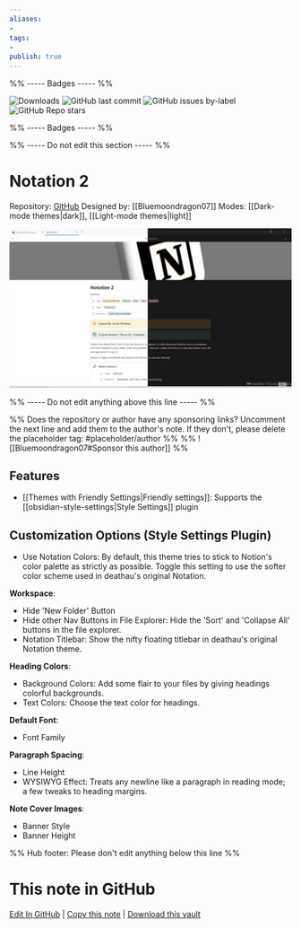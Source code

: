 ```yaml
---
aliases:
- 
tags: 
- 
publish: true
---
```


%% ----- Badges ----- %%

![Downloads](https://img.shields.io/badge/downloads-17582-573E7A?style=for-the-badge&logo=)
![GitHub last commit](https://img.shields.io/github/last-commit/Bluemoondragon07/obsidian-notation-2?color=573E7A&label=last%20update&logo=github&style=for-the-badge)
![GitHub issues by-label](https://img.shields.io/github/issues/Bluemoondragon07/obsidian-notation-2/help%20wanted?color=573E7A&logo=github&style=for-the-badge) 
![GitHub Repo stars](https://img.shields.io/github/stars/Bluemoondragon07/obsidian-notation-2?color=573E7A&logo=github&style=for-the-badge)

%% ----- Badges ----- %%

%% ----- Do not edit this section ----- %%

# Notation 2

Repository: [GitHub](https://github.com/Bluemoondragon07/obsidian-notation-2)
Designed by: [[Bluemoondragon07]]
Modes: [[Dark-mode themes|dark]], [[Light-mode themes|light]]



![screenshot](https://github.com/Bluemoondragon07/obsidian-notation-2/raw/HEAD/cover-small.png)

%% ----- Do not edit anything above this line ----- %% 

%% Does the repository or author have any sponsoring links? Uncomment the next line and add them to the author's note. If they don't, please delete the placeholder tag: #placeholder/author %%
%% ![[Bluemoondragon07#Sponsor this author]] %%


## Features

- [[Themes with Friendly Settings|Friendly settings]]: Supports the [[obsidian-style-settings|Style Settings]] plugin

## Customization Options (Style Settings Plugin) 
- Use Notation Colors: By default, this theme tries to stick to Notion's color palette as strictly as possible. Toggle this setting to use the softer color scheme used in deathau's original Notation.

**Workspace**: 
- Hide 'New Folder' Button
- Hide other Nav Buttons in File Explorer: Hide the 'Sort' and 'Collapse All' buttons in the file explorer.
- Notation Titlebar: Show the nifty floating titlebar in deathau's original Notation theme.

**Heading Colors**: 
- Background Colors: Add some flair to your files by giving headings colorful backgrounds.
- Text Colors: Choose the text color for headings.

**Default Font**: 
- Font Family

**Paragraph Spacing**: 
- Line Height
- WYSIWYG Effect: Treats any newline like a paragraph in reading mode; a few tweaks to heading margins.

**Note Cover Images**: 
- Banner Style
- Banner Height


%% Hub footer: Please don't edit anything below this line %%

# This note in GitHub

<span class="git-footer">[Edit In GitHub](https://github.dev/obsidian-community/obsidian-hub/blob/main/02%20-%20Community%20Expansions/02.05%20All%20Community%20Expansions/Themes/Notation%202.md "git-hub-edit-note") | [Copy this note](https://raw.githubusercontent.com/obsidian-community/obsidian-hub/main/02%20-%20Community%20Expansions/02.05%20All%20Community%20Expansions/Themes/Notation%202.md "git-hub-copy-note") | [Download this vault](https://github.com/obsidian-community/obsidian-hub/archive/refs/heads/main.zip "git-hub-download-vault") </span>
